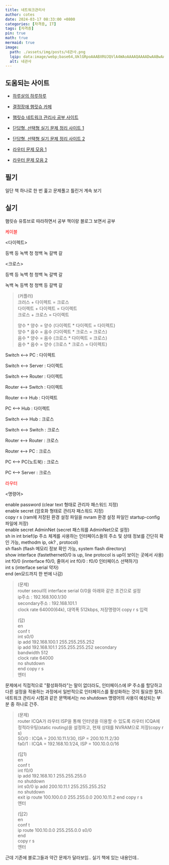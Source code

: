 ```yaml
---
title: 네트워크관리사
author: cotes
date: 2024-03-17 08:33:00 +0800
categories: [자격증, IT]
tags: [자격증]
pin: true
math: true
mermaid: true
image:
  path: ./assets/img/posts/네관사.png
  lqip: data:image/webp;base64,UklGRpoAAABXRUJQVlA4WAoAAAAQAAAADwAABwAAQUxQSDIAAAARL0AmbZurmr57yyIiqE8oiG0bejIYEQTgqiDA9vqnsUSI6H+oAERp2HZ65qP/VIAWAFZQOCBCAAAA8AEAnQEqEAAIAAVAfCWkAALp8sF8rgRgAP7o9FDvMCkMde9PK7euH5M1m6VWoDXf2FkP3BqV0ZYbO6NA/VFIAAAA
  alt: 네관사 
---
```


## 도움되는 사이트 

 - [하루살의 하루하루](https://m.blog.naver.com/limits2018?proxyReferer=https%3A%2F%2Fpresent4n6.tistory.com%2Fm%2F43&tab=1)

 - [결정장애 햄릿슈 카페](https://ahngo13.tistory.com/)
 
 - [햄릿슈 네트워크 관리사 공부 사이트](https://www.hamletshu.com/)

 - [단답형, 선택형 실기 문제 정리 사이트 1](https://dinosaur1.tistory.com/9)

 - [단답형, 선택형 실기 문제 정리 사이트 2](https://velog.io/@aljongjong/%EB%8B%A8%EB%8B%B5%ED%98%95-%EC%84%A0%ED%83%9D%ED%98%95-%EB%AC%B8%EC%A0%9C-%EC%A0%95%EB%A6%AC)

 - [라우터 문제 모음 1](https://velog.io/@zlevn/%EB%84%A4%ED%8A%B8%EC%9B%8C%ED%81%AC%EA%B4%80%EB%A6%AC%EC%82%AC-2%EA%B8%89-%EC%8B%A4%EA%B8%B0-%EB%9D%BC%EC%9A%B0%ED%84%B0-%EB%AC%B8%EC%A0%9C-%EB%AA%A8%EC%9D%8C)

 - [라우터 문제 모음 2](https://lineho.tistory.com/59)

## 필기

일단 책 하나로 한 번 훑고 문제풀고 틀린거 계속 보기

## 실기 

햄릿슈 유튜브로 따라하면서 공부
책이랑 블로그 보면서 공부

<spen style="color: red"> 케이블 </spen>

<다이렉트>

등백 등 녹백 청 청백 녹 갈백 갈

<크로스>

등백 등 녹백 청 청백 녹 갈백 갈

녹백 녹 등백 청 청백 등 갈백 갈


>(커플러)     
>크러스 + 다이렉트 = 크로스  
>다이렉트 + 다이렉트 = 다이렉트  
>크로스 + 크로스 = 다이렉트   
>
>양수 * 양수 = 양수 (다이렉트 * 다이렉트 = 다이렉트)  
>양수 * 음수 = 음수 (다이렉트 * 크로스 = 크로스)  
>음수 * 양수 = 음수 (크로스 * 다이렉트 = 크로스)  
>음수 * 음수 = 양수 (크로스 * 크로스 = 다이렉트)  

Switch <--> PC : 다이렉트

Switch <--> Server : 다이렉트

Switch <--> Router : 다이렉트

Router <--> Switch : 다이렉트

Router <--> Hub : 다이렉트

PC <-->  Hub : 다이렉트

Switch <--> Hub : 크로스

Switch <--> Switch : 크로스

Router <--> Router : 크로스

Router <--> PC : 크로스

PC <--> PC(노트북) : 크로스

PC <--> Server : 크로스


<spen style="color: red"> 라우터 </spen>

<명령어>  

enable password (clear text 형태로 관리자 패스워드 지정)  
enable secret (암호화 형태로 관리자 패스워드 지정)  
copy r s (ram에 저장된 환경 설정 파일을 nvram 환경 설정 파일인 startup-config 파일에 저장)  
enable secret AdminNet (secret 패스워를 AdminNet으로 설정)  
sh in int brief(ip 주소 체계를 사용하는 인터페이스들의 주소 및 상태 정보를 간단히 확인 가능, methodm ip, ok? , protocol)  
sh flash (flash 메모리 정보 확인 가능, system flash directory)  
show interface (fastethernet0/0 is up, line protocol is up이 보이는 곳에서 사용)  
int f0/0 (innterface f0/0, 줄여서 int f0/0 : f0/0 인터페이스 선택하기)  
int s (interface serial 약자)  
end (en모드까지 한 번에 나감) 

>(문제)    
>router seoul의 interface serial 0/0을 아래와 같은 조건으로 설정  
>ip주소 : 192.168.100.1/30  
>secondary주소 : 192.168.101.1  
>clock rate 64000(64k), 대역폭 512kbps, 저장명령어 copy r s 입력 
> 
>(답)  
>en  
>conf t  
>int s0/0  
>ip add 192.168.100.1 255.255.255.252  
>ip add 192.168.101.1 255.255.255.252 secondary  
>bandwidth 512  
>clock rate 64000  
>no shutdown  
>end 
>copy r s  
>엔터 
 
문제에서 직접적으로 "활성화하라"는 말이 없더라도, 인터페이스에 IP 주소를 할당하고 다른 설정을 적용하는 과정에서 일반적으로 인터페이스를 활성화하는 것이 필요한 절차.  
네트워크 관리사 시험과 같은 문맥에서는 no shutdown 명령어의 사용이 예상되는 부분 중 하나로 간주.

>(문제)    
>router ICQA가 라우터 ISP을 통해 인터넷을 이용할 수 있도록 라우터 ICQA에 정적라우팅(static routing)을 설정하고, 현재 상태를 NVRAM으로 저장(copy r s)  
>SO/0 : ICQA = 200.10.11.1/30, ISP = 200.10.11.2/30   
>fa0/1 : ICQA = 192.168.10.1/24, ISP = 100.10.0.0/16      
> 
>(답1)  
>en  
>conf t  
>int f0/0  
>ip add 192.168.10.1 255.255.255.0  
>no shutdown  
>int s0/0
>ip add 200.10.11.1 255.255.255.252  
>no shutdown  
>exit 
>ip route 100.100.0.0 255.255.0.0 200.10.11.2
>end 
>copy r s  
>엔터  
> 
>(답2)  
>en  
>conf t  
>ip route 100.10.0.0 255.255.0.0 s0/0  
>end  
>copy r s  
>엔터

근데 기존에 블로그들과 약간 문제가 달라보임.. 실기 책에 있는 내용인데..


